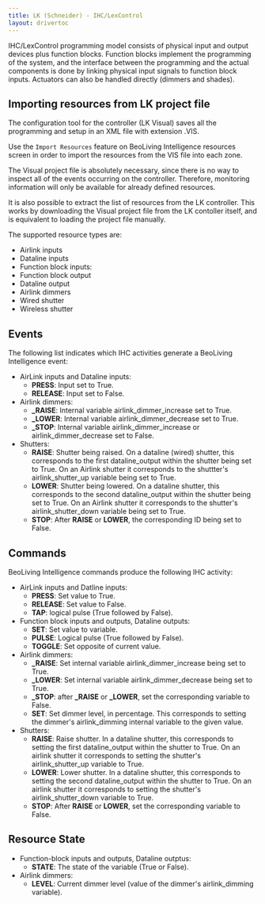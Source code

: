 ```yaml
---
title: LK (Schneider) - IHC/LexControl
layout: drivertoc
---
```


IHC/LexControl programming model consists of physical input and output
devices plus function blocks. Function blocks implement the programming
of the system, and the interface between the programming and the actual
components is done by linking physical input signals to function block
inputs. Actuators can also be handled directly (dimmers and shades).

Importing resources from LK project file
----------------------------------------

The configuration tool for the controller (LK Visual) saves all the
programming and setup in an XML file with extension .VIS.

Use the `Import Resources` feature on BeoLiving Intelligence resources
screen in order to import the resources from the VIS file into each zone.

The Visual project file is absolutely necessary, since there is no way
to inspect all of the events occurring on the controller. Therefore,
monitoring information will only be available for already defined
resources.

It is also possible to extract the list of resources from the LK
controller. This works by downloading the Visual project file from the
LK contoller itself, and is equivalent to loading the project file
manually.

The supported resource types are:

 + Airlink inputs
 + Dataline inputs
 + Function block inputs:
 + Function block output
 + Dataline output
 + Airlink dimmers
 + Wired shutter
 + Wireless shutter

Events
---------------

The following list indicates which IHC activities generate a BeoLiving Intelligence event:

 + AirLink inputs and Dataline inputs:
   - **PRESS**: Input set to True.
   - **RELEASE**: Input set to False.
 + Airlink dimmers:
   - **\_RAISE**: Internal variable airlink\_dimmer\_increase set to True.
   - **\_LOWER**: Internal variable airlink\_dimmer\_decrease set to True.
   - **\_STOP**: Internal variable airlink\_dimmer\_increase or
     airlink\_dimmer\_decrease set to False.
 + Shutters:
   - **RAISE**: Shutter being raised. On a dataline (wired) shutter,
     this corresponds to the first dataline\_output within the shutter
     being set to True. On an Airlink shutter it corresponds to the
     shuttter's airlink\_shutter\_up variable being set to True.
   - **LOWER**: Shutter being lowered. On a dataline shutter, this
     corresponds to the second dataline\_output within the shutter
     being set to True. On an Airlink shutter it corresponds to the
     shutter's airlink\_shutter\_down variable being set to True.
   - **STOP**: After **RAISE** or **LOWER**, the corresponding ID being set to
     False.

Commands
-----------------

BeoLiving Intelligence commands produce the following IHC activity:

+ AirLink inputs and Datline inputs:
   - **PRESS**: Set value to True.
   - **RELEASE**: Set value to False.
   - **TAP**: logical pulse (True followed by False).
+ Function block inputs and outputs, Dataline outputs:
   - **SET**: Set value to variable.
   - **PULSE**: Logical pulse (True followed by False).
   - **TOGGLE**: Set opposite of current value.
+ Airlink dimmers:
   - **\_RAISE**: Set internal variable airlink\_dimmer\_increase being set to True.
   - **\_LOWER**: Set internal variable airlink\_dimmer\_decrease being set to True.
   - **\_STOP**: after **\_RAISE** or **\_LOWER**, set the corresponding
     variable to False.
   - **SET**: Set dimmer level, in percentage. This corresponds to setting the
     dimmer's airlink\_dimming internal variable to the given value.
+ Shutters:
   - **RAISE**: Raise shutter. In a dataline shutter, this corresponds to
     setting the first dataline\_output within the shutter to True. On an airlink
     shutter it corresponds to setting the shutter's airlink\_shutter\_up variable
     to True.
   - **LOWER**: Lower shutter. In a dataline shutter, this corresponds to
     setting the second dataline\_output within the shutter to True. On an airlink
     shutter it corresponds to setting the shutter's airlink\_shutter\_down
     variable to True.
   - **STOP**: After **RAISE** or **LOWER**, set the corresponding
     variable to False.

Resource State
--------------
+ Function-block inputs and outputs, Dataline outptus:
   - **STATE**: The state of the variable (True or False).
+ Airlink dimmers:
   - **LEVEL**: Current dimmer level (value of the dimmer's airlink\_dimming variable).
